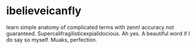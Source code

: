 # ibelieveicanfly
learn simple anatomy of complicated terms with zenn! accuracy not guaranteed.
Supercalifragilisticexpialidocious. Ah yes. A beautiful word if I do say so myself. Muaks, perfection.
